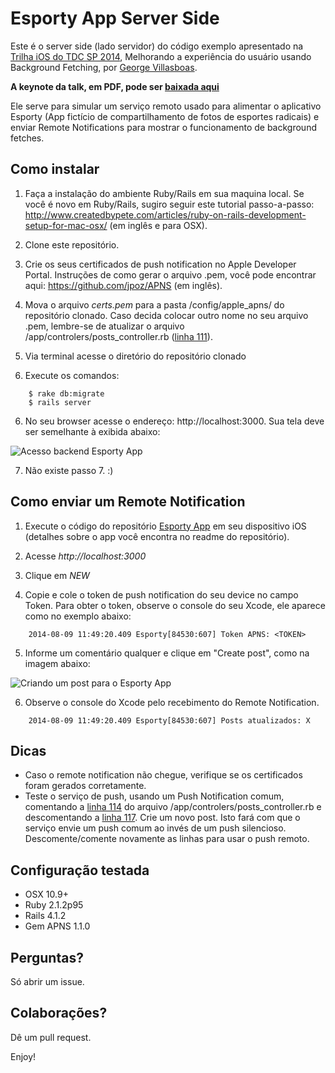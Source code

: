 Esporty App Server Side
=============

Este é o server side (lado servidor) do código exemplo apresentado na [Trilha iOS do TDC SP 2014](http://www.thedevelopersconference.com.br/tdc/2014/saopaulo/trilha-ios), Melhorando a experiência do usuário usando Background Fetching, por [George Villasboas](https://twitter.com/ghvillasboas).

**A keynote da talk, em PDF, pode ser [baixada aqui](https://drive.google.com/file/d/0B0KwdWz7zxc2a0QwNjRmb2ZYQzg/edit?usp=sharing)**

Ele serve para simular um serviço remoto usado para alimentar o aplicativo Esporty (App fictício de compartilhamento de fotos de esportes radicais) e enviar Remote Notifications para mostrar o funcionamento de background fetches.

## Como instalar

1. Faça a instalação do ambiente Ruby/Rails em sua maquina local. Se você é novo em Ruby/Rails, sugiro seguir este tutorial passo-a-passo: http://www.createdbypete.com/articles/ruby-on-rails-development-setup-for-mac-osx/ (em inglês e para OSX).

2. Clone este repositório.

3. Crie os seus certificados de push notification no Apple Developer Portal. Instruções de como gerar o arquivo .pem, você pode encontrar aqui: https://github.com/jpoz/APNS (em inglês).

4. Mova o arquivo *certs.pem* para a pasta /config/apple_apns/ do repositório clonado. Caso decida colocar outro nome no seu arquivo .pem, lembre-se de atualizar o arquivo /app/controlers/posts_controller.rb ([linha 111](https://github.com/ghvillasboas/EsportyAppServerSide/blob/master/app/controllers/posts_controller.rb#L111)).

4. Via terminal acesse o diretório do repositório clonado

5. Execute os comandos:
```
    $ rake db:migrate
    $ rails server
```

6. No seu browser acesse o endereço: http://localhost:3000. Sua tela deve ser semelhante à exibida abaixo:

![Acesso backend Esporty App](https://raw.github.com/ghvillasboas/EsportyAppServerSide/master/app/assets/images/esporty1.png)

7. Não existe passo 7. :)

## Como enviar um Remote Notification

1. Execute o código do repositório [Esporty App](https://github.com/ghvillasboas/EsportyApp) em seu dispositivo iOS (detalhes sobre o app você encontra no readme do repositório).

2. Acesse *http://localhost:3000*

3. Clique em *NEW*

4. Copie e cole o token de push notification do seu device no campo Token. Para obter o token, observe o console do seu Xcode, ele aparece como no exemplo abaixo:

```
    2014-08-09 11:49:20.409 Esporty[84530:607] Token APNS: <TOKEN>
```

5. Informe um comentário qualquer e clique em "Create post", como na imagem abaixo:

![Criando um post para o Esporty App](https://raw.github.com/ghvillasboas/EsportyAppServerSide/master/app/assets/images/esporty2.png)

6. Observe o console do Xcode pelo recebimento do Remote Notification.

```
    2014-08-09 11:49:20.409 Esporty[84530:607] Posts atualizados: X
```

## Dicas

- Caso o remote notification não chegue, verifique se os certificados foram gerados corretamente.
- Teste o serviço de push, usando um Push Notification comum, comentando a [linha 114](https://github.com/ghvillasboas/EsportyAppServerSide/blob/master/app/controllers/posts_controller.rb#L114) do arquivo /app/controlers/posts_controller.rb e descomentando a [linha 117](https://github.com/ghvillasboas/EsportyAppServerSide/blob/master/app/controllers/posts_controller.rb#L117). Crie um novo post. Isto fará com que o serviço envie um push comum ao invés de um push silencioso. Descomente/comente novamente as linhas para usar o push remoto.

## Configuração testada

- OSX 10.9+
- Ruby 2.1.2p95
- Rails 4.1.2
- Gem APNS 1.1.0

## Perguntas?

Só abrir um issue.

## Colaborações?

Dê um pull request.

Enjoy!
